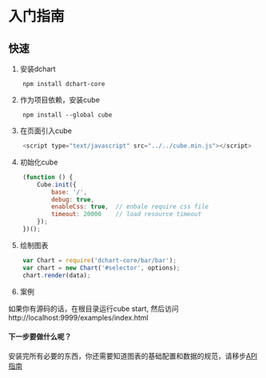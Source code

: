 # 入门指南
## 快速

1. 安装dchart
```
    npm install dchart-core
```

2. 作为项目依赖，安装cube
```
    npm install --global cube
```

3. 在页面引入cube
```javascript
    <script type="text/javascript" src="../../cube.min.js"></script>
```

4. 初始化cube
```javascript
    (function () {
        Cube.init({
            base: '/',
            debug: true,
            enableCss: true,  // enbale require css file
            timeout: 20000    // load resource timeout
        });
    })();
```

5. 绘制图表
```javascript
    var Chart = require('dchart-core/bar/bar');
    var chart = new Chart('#selector', options);
    chart.render(data);
```

6. 案例

如果你有源码的话，在根目录运行cube start, 然后访问http://localhost:9999/examples/index.html

#### 下一步要做什么呢？
安装完所有必要的东西，你还需要知道图表的基础配置和数据的规范，请移步[API指南](chapter2.md)



